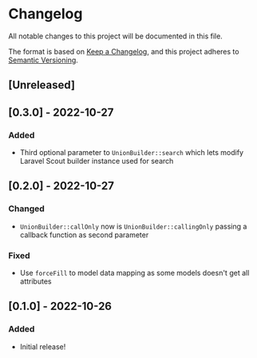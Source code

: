 # Changelog

All notable changes to this project will be documented in this file.

The format is based on [Keep a Changelog](https://keepachangelog.com/en/1.0.0/),
and this project adheres to [Semantic Versioning](https://semver.org/spec/v2.0.0.html).

## [Unreleased]

## [0.3.0] - 2022-10-27

### Added

- Third optional parameter to `UnionBuilder::search` which lets modify Laravel Scout builder instance used for search

## [0.2.0] - 2022-10-27

### Changed

- `UnionBuilder::callOnly` now is `UnionBuilder::callingOnly` passing a callback function as second parameter

### Fixed

- Use `forceFill` to model data mapping as some models doesn't get all attributes

## [0.1.0] - 2022-10-26

### Added

- Initial release!
